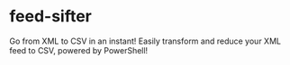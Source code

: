 # feed-sifter
Go from XML to CSV in an instant! Easily transform and reduce your XML feed to CSV, powered by PowerShell!
